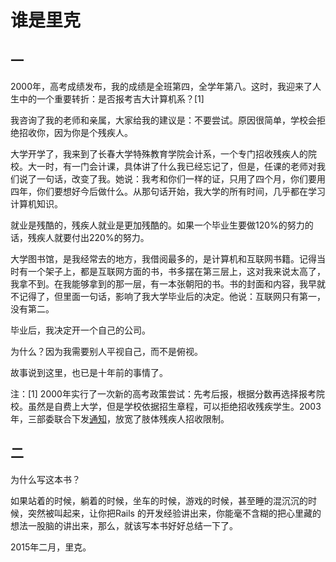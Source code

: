# 谁是里克

## 一

2000年，高考成绩发布，我的成绩是全班第四，全学年第八。这时，我迎来了人生中的一个重要转折：是否报考吉大计算机系？[1]

我咨询了我的老师和亲属，大家给我的建议是：不要尝试。原因很简单，学校会拒绝招收你，因为你是个残疾人。

大学开学了，我来到了长春大学特殊教育学院会计系，一个专门招收残疾人的院校。大一时，有一门会计课，具体讲了什么我已经忘记了，但是，任课的老师对我们说了一句话，改变了我。她说：我考和你们一样的证，只用了四个月，你们要用四年，你们要想好今后做什么。从那句话开始，我大学的所有时间，几乎都在学习计算机知识。

就业是残酷的，残疾人就业是更加残酷的。如果一个毕业生要做120%的努力的话，残疾人就要付出220%的努力。

大学图书馆，是我经常去的地方，我借阅最多的，是计算机和互联网书籍。记得当时有一个架子上，都是互联网方面的书，书多摆在第三层上，这对我来说太高了，我拿不到。在我能够拿到的那一层，有一本张朝阳的书。书的封面和内容，我早就不记得了，但里面一句话，影响了我大学毕业后的决定。他说：互联网只有第一，没有第二。

毕业后，我决定开一个自己的公司。

为什么？因为我需要别人平视自己，而不是俯视。

故事说到这里，也已是十年前的事情了。


注：[1] 2000年实行了一次新的高考政策尝试：先考后报，根据分数再选择报考院校。虽然是自费上大学，但是学校依据招生章程，可以拒绝招收残疾学生。2003年，三部委联合下发[通知](http://weibo.com/p/1001603740210390279119)，放宽了肢体残疾人招收限制。

## 二

为什么写这本书？

如果站着的时候，躺着的时候，坐车的时候，游戏的时候，甚至睡的混沉沉的时候，突然被叫起来，让你把Rails 的开发经验讲出来，你能毫不含糊的把心里藏的想法一股脑的讲出来，那么，就该写本书好好总结一下了。

2015年二月，里克。
